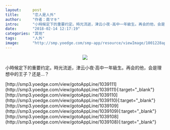 ```yaml
---
layout:     post
title:      "恋人是人外"
author:     "作者：南マキ"
intro:      "小時候定下的重要约定。時光流逝，津云小夜·高中一年級生。再会的他，会是理想中的王子？还是…？"
date:       "2018-02-14 12:17:19"
categories: "其他"
tags:       "人外"
image:      "http://smp.yoedge.com/smp-app/resource/viewImage/1001228appline.png"
---
```

<div style="text-align: center">
<p><img src="http://smp.yoedge.com/smp-app/resource/viewImage/1001228appline.png"/></p>
</div>
<p class="post-meta">
<span>小時候定下的重要约定。時光流逝，津云小夜·高中一年級生。再会的他，会是理想中的王子？还是…？</span>
</p>
[http://smp3.yoedge.com/view/gotoAppLine/1039111](http://smp3.yoedge.com/view/gotoAppLine/1039111){:target="_blank"}
[http://smp3.yoedge.com/view/gotoAppLine/1039110](http://smp3.yoedge.com/view/gotoAppLine/1039110){:target="_blank"}
[http://smp3.yoedge.com/view/gotoAppLine/1039109](http://smp3.yoedge.com/view/gotoAppLine/1039109){:target="_blank"}
[http://smp3.yoedge.com/view/gotoAppLine/1039108](http://smp3.yoedge.com/view/gotoAppLine/1039108){:target="_blank"}


